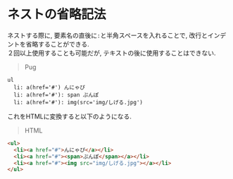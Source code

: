 # ネストの省略記法
ネストする際に, 要素名の直後に`:`と半角スペースを入れることで, 改行とインデントを省略することができる.  
２回以上使用することも可能だが, テキストの後に使用することはできない.  

> Pug
```
ul
  li: a(href='#') んにゃぴ
  li: a(href='#'): span ぷんぽ
  li: a(href='#'): img(src='img/しげる.jpg')
```

これをHTMLに変換すると以下のようになる.

> HTML
```html
<ul>
  <li><a href="#">んにゃぴ</a></li>
  <li><a href="#"><span>ぷんぽ</span></a></li>
  <li><a href="#"><img src="img/しげる.jpg"></a></li>
</ul>
```
